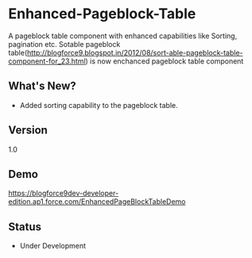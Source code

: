  Enhanced-Pageblock-Table
=========
A pageblock table component with enhanced capabilities like Sorting, pagination etc.
Sotable pageblock table(http://blogforce9.blogspot.in/2012/08/sort-able-pageblock-table-component-for_23.html) is now enchanced pageblock table component

What's New?
-
- Added sorting capability to the pageblock table.

Version
-
1.0

Demo
-
https://blogforce9dev-developer-edition.ap1.force.com/EnhancedPageBlockTableDemo

Status
-
 - Under Development
  
    
